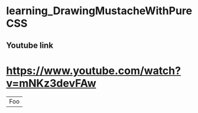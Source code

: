 # learning_DrawingMustacheWithPureCSS


## Youtube link
# https://www.youtube.com/watch?v=mNKz3devFAw


<table>
    <tr>
        <td> Foo </td>
    </tr>
</table>